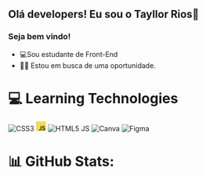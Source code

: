 ## Olá developers! Eu sou o Tayllor Rios👋

### Seja bem vindo!

- 💻Sou estudante de Front-End<br>
- 👩‍🎓 Estou em busca de uma oportunidade.

# 💻 Learning Technologies
![CSS3](https://img.shields.io/badge/css3-%231572B6.svg?style=flat-square&logo=css3&logoColor=white)
<img height="20" alt="javascript" src="https://raw.githubusercontent.com/github/explore/80688e429a7d4ef2fca1e82350fe8e3517d3494d/topics/javascript/javascript.png" style="max-width: 100%;"> 
![HTML5](https://img.shields.io/badge/html5-%23E34F26.svg?style=flat-square&logo=html5&logoColor=white) JS
![Canva](https://img.shields.io/badge/Canva-%2300C4CC.svg?style=flat-square&logo=Canva&logoColor=white)
![Figma](https://img.shields.io/badge/figma-%23F24E1E.svg?style=flat-square&logo=figma&logoColor=white)
# 📊 GitHub Stats:
<img src="https://camo.githubusercontent.com/c747089f0c3020b80d2e9465e7d4071c227a71c328088c530f8c7c33b3c7527c/68747470733a2f2f6769746875622d726561646d652d73746174732e76657263656c2e6170702f6170692f746f702d6c616e67732f3f757365726e616d653d4465765461796c6c6f7252696f73267468656d653d68696768636f6e747261737426686964655f626f726465723d66616c736526696e636c7564655f616c6c5f636f6d6d6974733d66616c736526636f756e745f707269766174653d66616c7365266c61796f75743d636f6d70616374" alt="" data-canonical-src="https://github-readme-stats.vercel.app/api/top-langs/?username=DevTayllorRios&amp;theme=highcontrast&amp;hide_border=false&amp;include_all_commits=false&amp;count_private=false&amp;layout=compact" style="max-width: 100%;">

<img src="https://camo.githubusercontent.com/dc0b447d0176c9298d7d6664559f3a987337b877164c93fd79b62e165e4591ec/68747470733a2f2f6769746875622d726561646d652d73746174732e76657263656c2e6170702f6170693f757365726e616d653d4465765461796c6c6f7252696f73267468656d653d68696768636f6e747261737426686964655f626f726465723d66616c736526696e636c7564655f616c6c5f636f6d6d6974733d66616c736526636f756e745f707269766174653d66616c7365" alt="" data-canonical-src="https://github-readme-stats.vercel.app/api?username=DevTayllorRios&amp;theme=highcontrast&amp;hide_border=false&amp;include_all_commits=false&amp;count_private=false" style="max-width: 100%;">

<!-- Proudly created with GPRM ( https://gprm.itsvg.in ) -->
